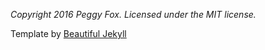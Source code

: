 *Copyright 2016 Peggy Fox. Licensed under the MIT license.*

Template by [Beautiful Jekyll](https://github.com/daattali/beautiful-jekyll)